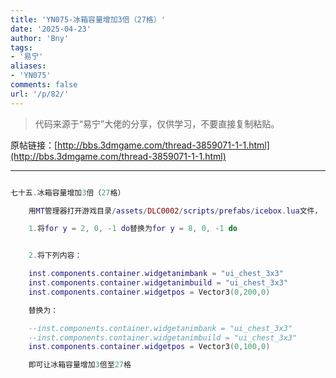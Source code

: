 ```yaml
---
title: 'YN075-冰箱容量增加3倍（27格）'
date: '2025-04-23'
author: 'Bny'
tags:
- '易宁'
aliases:
- 'YN075'
comments: false
url: '/p/82/'
---
```


> 代码来源于“易宁”大佬的分享，仅供学习，不要直接复制粘贴。

原帖链接：[http://bbs.3dmgame.com/thread-3859071-1-1.html](http://bbs.3dmgame.com/thread-3859071-1-1.html)

---

```lua  

七十五.冰箱容量增加3倍（27格）

	用MT管理器打开游戏目录/assets/DLC0002/scripts/prefabs/icebox.lua文件，

	1.将for y = 2, 0, -1 do替换为for y = 8, 0, -1 do


	2.将下列内容：

	inst.components.container.widgetanimbank = "ui_chest_3x3"
	inst.components.container.widgetanimbuild = "ui_chest_3x3"
	inst.components.container.widgetpos = Vector3(0,200,0)

	替换为：

	--inst.components.container.widgetanimbank = "ui_chest_3x3"
	--inst.components.container.widgetanimbuild = "ui_chest_3x3"
	inst.components.container.widgetpos = Vector3(0,100,0)

	即可让冰箱容量增加3倍至27格

```  

